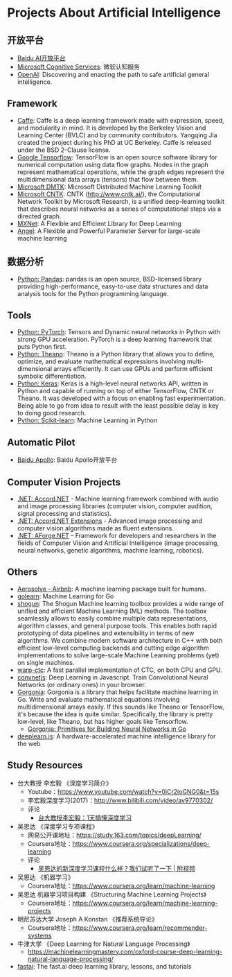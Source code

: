 # Projects About Artificial Intelligence

## 开放平台

- [Baidu AI开放平台](http://ai.baidu.com/)
- [Microsoft Cognitive Services](https://azure.microsoft.com/en-us/services/cognitive-services/?v=17.25c): 微软认知服务
- [OpenAI](https://openai.com/): Discovering and enacting the path to safe artificial general intelligence.

## Framework

- [Caffe](http://caffe.berkeleyvision.org/): Caffe is a deep learning framework made with expression, speed, and modularity in mind. It is developed by the Berkeley Vision and Learning Center (BVLC) and by community contributors. Yangqing Jia created the project during his PhD at UC Berkeley. Caffe is released under the BSD 2-Clause license.
- [Google Tensorflow](https://github.com/tensorflow/tensorflow): TensorFlow is an open source software library for numerical computation using data flow graphs. Nodes in the graph represent mathematical operations, while the graph edges represent the multidimensional data arrays (tensors) that flow between them.
- [Microsoft DMTK](https://github.com/Microsoft/DMTK): Microsoft Distributed Machine Learning Toolkit
- [Microsoft CNTK](https://github.com/Microsoft/CNTK): CNTK (http://www.cntk.ai/), the Computational Network Toolkit by Microsoft Research, is a unified deep-learning toolkit that describes neural networks as a series of computational steps via a directed graph.
- [MXNet](http://mxnet.io/): A Flexible and Efficient Library for Deep Learning
- [Angel](https://github.com/Tencent/angel): A Flexible and Powerful Parameter Server for large-scale machine learning

## 数据分析

- [Python: Pandas](http://pandas.pydata.org/): pandas is an open source, BSD-licensed library providing high-performance, easy-to-use data structures and data analysis tools for the Python programming language.

## Tools

- [Python: PyTorch](http://pytorch.org/): Tensors and Dynamic neural networks in Python with strong GPU acceleration. PyTorch is a deep learning framework that puts Python first.
- [Python: Theano](https://github.com/Theano/Theano): Theano is a Python library that allows you to define, optimize, and evaluate mathematical expressions involving multi-dimensional arrays efficiently. It can use GPUs and perform efficient symbolic differentiation.
- [Python: Keras](https://keras.io/): Keras is a high-level neural networks API, written in Python and capable of running on top of either TensorFlow, CNTK or Theano. It was developed with a focus on enabling fast experimentation. Being able to go from idea to result with the least possible delay is key to doing good research.
- [Python: Scikit-learn](http://scikit-learn.org/stable/): Machine Learning in Python

## Automatic Pilot

- [Baidu Apollo](http://apollo.auto/index_cn.html): Baidu Apollo开放平台

## Computer Vision Projects

- [.NET: Accord.NET](http://accord-framework.net/) - Machine learning framework combined with audio and image processing libraries (computer vision, computer audition, signal processing and statistics).
- [.NET: Accord.NET Extensions](https://github.com/dajuric/accord-net-extensions) - Advanced image processing and computer vision algorithms made as fluent extensions.
- [.NET: AForge.NET](http://www.aforgenet.com/) - Framework for developers and researchers in the fields of Computer Vision and Artificial Intelligence (image processing, neural networks, genetic algorithms, machine learning, robotics).

## Others

- [Aerosolve - Airbnb](http://airbnb.io/aerosolve/): A machine learning package built for humans.
- [golearn](https://github.com/sjwhitworth/golearn): Machine Learning for Go
- [shogun](https://github.com/shogun-toolbox/shogun): The Shogun Machine learning toolbox provides a wide range of unified and efficient Machine Learning (ML) methods. The toolbox seamlessly allows to easily combine multiple data representations, algorithm classes, and general purpose tools. This enables both rapid prototyping of data pipelines and extensibility in terms of new algorithms. We combine modern software architecture in C++ with both efficient low-level computing backends and cutting edge algorithm implementations to solve large-scale Machine Learning problems (yet) on single machines.
- [warp-ctc](https://github.com/baidu-research/warp-ctc): A fast parallel implementation of CTC, on both CPU and GPU.
- [convnetjs](https://github.com/karpathy/convnetjs): Deep Learning in Javascript. Train Convolutional Neural Networks (or ordinary ones) in your browser.
- [Gorgonia](https://github.com/chewxy/gorgonia): Gorgonia is a library that helps facilitate machine learning in Go. Write and evaluate mathematical equations involving multidimensional arrays easily. If this sounds like Theano or TensorFlow, it's because the idea is quite similar. Specifically, the library is pretty low-level, like Theano, but has higher goals like Tensorflow.
  - [Gorgonia: Primitives for Building Neural Networks in Go](https://speakerdeck.com/chewxy/gorgonia-primitives-for-building-neural-networks-in-go)
- [deeplearn.js](https://pair-code.github.io/deeplearnjs/): A hardware-accelerated machine intelligence library for the web


## Study Resources

- 台大教授 李宏毅 《深度学习简介》
  - Youtube：https://www.youtube.com/watch?v=0jCr2ioGNG0&t=15s
  - 李宏毅深度学习(2017)：http://www.bilibili.com/video/av9770302/
  - 评论
    - [台大教授李宏毅：1天搞懂深度学习](https://mp.weixin.qq.com/s?__biz=MzIzNzAyNzkxOA==&mid=2650524369&idx=1&sn=5f0872022e24acb5ed1dbb6a5e51187f)
- 吴恩达 《深度学习专项课程》
  - 网易公开课地址：https://study.163.com/topics/deepLearning/
  - Coursera地址：https://www.coursera.org/specializations/deep-learning
  - 评论
    - [吴恩达的新深度学习课程什么样？我们试听了一下 | 附视频](https://mp.weixin.qq.com/s?__biz=MzIzNjc1NzUzMw==&mid=2247487866&idx=3&sn=b61ceb5c7061ab1c768ed5fdf14f783d)
- 吴恩达 《机器学习》
  - Coursera地址：https://www.coursera.org/learn/machine-learning
- 吴恩达 机器学习项目构建 《Structuring Machine Learning Projects》
  - Coursera地址：https://www.coursera.org/learn/machine-learning-projects
- 明尼苏达大学 Joseph A Konstan 《推荐系统导论》
  - Coursera地址：https://www.coursera.org/learn/recommender-systems
- 牛津大学 《Deep Learning for Natural Language Processing》
  - https://machinelearningmastery.com/oxford-course-deep-learning-natural-language-processing/
- [fastai](https://github.com/fastai/fastai): The fast.ai deep learning library, lessons, and tutorials
